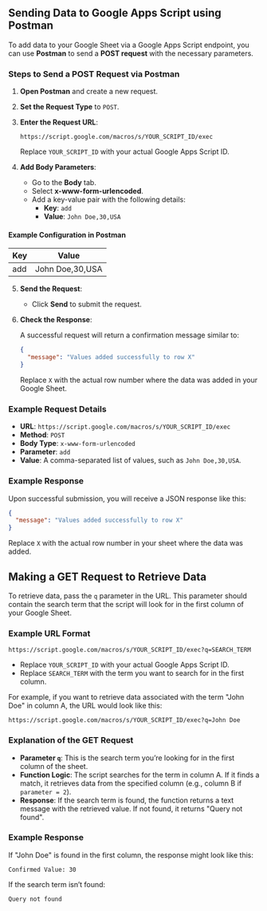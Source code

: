 
## Sending Data to Google Apps Script using Postman

To add data to your Google Sheet via a Google Apps Script endpoint, you can use **Postman** to send a **POST request** with the necessary parameters.

### Steps to Send a POST Request via Postman

1. **Open Postman** and create a new request.
2. **Set the Request Type** to `POST`.
3. **Enter the Request URL**:
   ```plaintext
   https://script.google.com/macros/s/YOUR_SCRIPT_ID/exec
   ```
   Replace `YOUR_SCRIPT_ID` with your actual Google Apps Script ID.

4. **Add Body Parameters**:

   - Go to the **Body** tab.
   - Select **x-www-form-urlencoded**.
   - Add a key-value pair with the following details:
     - **Key**: `add`
     - **Value**: `John Doe,30,USA`

#### Example Configuration in Postman

| Key  | Value              |
|------|---------------------|
| add  | John Doe,30,USA    |

5. **Send the Request**:

   - Click **Send** to submit the request.

6. **Check the Response**:

   A successful request will return a confirmation message similar to:

   ```json
   {
     "message": "Values added successfully to row X"
   }
   ```
   Replace `X` with the actual row number where the data was added in your Google Sheet.

### Example Request Details

- **URL**: `https://script.google.com/macros/s/YOUR_SCRIPT_ID/exec`
- **Method**: `POST`
- **Body Type**: `x-www-form-urlencoded`
- **Parameter**: `add`
- **Value**: A comma-separated list of values, such as `John Doe,30,USA`.

### Example Response

Upon successful submission, you will receive a JSON response like this:

```json
{
  "message": "Values added successfully to row X"
}
```
Replace `X` with the actual row number in your sheet where the data was added.


## Making a GET Request to Retrieve Data

To retrieve data, pass the `q` parameter in the URL. This parameter should contain the search term that the script will look for in the first column of your Google Sheet.

### Example URL Format

```plaintext
https://script.google.com/macros/s/YOUR_SCRIPT_ID/exec?q=SEARCH_TERM
```

- Replace `YOUR_SCRIPT_ID` with your actual Google Apps Script ID.
- Replace `SEARCH_TERM` with the term you want to search for in the first column.

For example, if you want to retrieve data associated with the term "John Doe" in column A, the URL would look like this:

```plaintext
https://script.google.com/macros/s/YOUR_SCRIPT_ID/exec?q=John Doe
```

### Explanation of the GET Request

- **Parameter `q`**: This is the search term you’re looking for in the first column of the sheet.
- **Function Logic**: The script searches for the term in column A. If it finds a match, it retrieves data from the specified column (e.g., column B if `parameter = 2`).
- **Response**: If the search term is found, the function returns a text message with the retrieved value. If not found, it returns "Query not found".

### Example Response

If "John Doe" is found in the first column, the response might look like this:

```plaintext
Confirmed Value: 30
```

If the search term isn’t found:

```plaintext
Query not found
```
